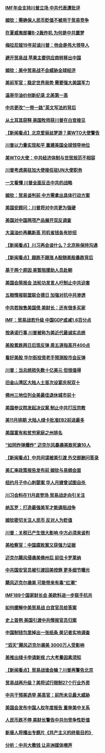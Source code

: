#### [IMF年会支持川普立场 中共代表遭批评](../pages/nsc412/n10783214.md?t=10141834) 

#### [姆钦：需确保人民币贬值不被用于贸易竞争](../pages/nsc412/n10782198.md?t=10141834) 

#### [在夏威夷部署B-2轰炸机 为何是中共噩梦](../pages/nsc412/n10781674.md?t=10141834) 

#### [梅拉尼娅19年前谈川普：他会是伟大领导人](../pages/nsc412/n10782415.md?t=10141834) 

#### [避开贸易战 苹果主要供应商转移出中国](../pages/nsc412/n10781823.md?t=10141834) 

#### [姆钦：美中贸易战不会威胁全球经济](../pages/nsc412/n10782089.md?t=10141834) 

#### [美前军官：稳定世界局势 需要强大美国军力](../pages/nsc412/n10781975.md?t=10141834) 

#### [温哥华油价创新纪录 北美第一高](../pages/nsc412/n10781901.md?t=10141834) 

#### [中共更改“一带一路”英文写法的背后](../pages/nsc412/n10781696.md?t=10141834) 

#### [从土耳其获释 美国牧师获川普在白宫接见](../pages/nsc412/n10781786.md?t=10141834) 

#### [【新闻看点】北京爱丽丝梦游？美WTO大使警告](../pages/nsc412/n10781549.md?t=10141834) 

#### [川普以力量实现和平 重建美国全球领导地位](../pages/nsc412/n10781730.md?t=10141834) 

#### [美WTO大使：中共经济体制与世贸规范不相容](../pages/nsc412/n10781260.md?t=10141834) 

#### [川普考虑美驻加大使接任驻UN大使职务](../pages/nsc412/n10781507.md?t=10141834) 

#### [一文看懂  川普全面反击中共的战略](../pages/nsc412/n10780060.md?t=10141834) 

#### [姆钦：贸易谈判前 中方需拿出具体行动方案](../pages/nsc412/n10780360.md?t=10141834) 

#### [美国安顾问：川普将对中共更为强硬](../pages/nsc412/n10780579.md?t=10141834) 

#### [美国对中国两项产品展开双反调查](../pages/nsc412/n10780059.md?t=10141834) 

#### [大温油价再飙新高 司机省钱各有妙招](../pages/nsc412/n10780183.md?t=10141834) 

#### [【新闻看点】川习再会谈什么？北京称保持沟通](../pages/nsc412/n10780037.md?t=10141834) 

#### [【新闻看点】跟跌不跟涨 A股随美股暴跌背后](../pages/nsc412/n10780057.md?t=10141834) 

#### [基于两个原因 美暂阻援助人员赴朝](../pages/nsc412/n10779723.md?t=10141834) 

#### [美国会简报会 法轮功发言人吁制止中共迫害](../pages/nsc412/n10779649.md?t=10141834) 

#### [五眼情报联盟联合德日 加强对抗中共渗透](../pages/nsc412/n10779555.md?t=10141834) 

#### [中共若抛售美国债 美财长：还有很多买家](../pages/nsc412/n10779551.md?t=10141834) 

#### [IMF：贸易战若升级 中国GDP或减1.6百分点](../pages/nsc412/n10779387.md?t=10141834) 

#### [按承诺行事 川普被称为美近代最诚实总统](../pages/nsc412/n10779378.md?t=10141834) 

#### [美股累跌两日后现反弹 周五道指高开400点](../pages/nsc412/n10777885.md?t=10141834) 

#### [看好美股 华尔街投资老手预测股市会反弹](../pages/nsc412/n10778604.md?t=10141834) 

#### [川普：当总统损失数十亿美元 但很值得](../pages/nsc412/n10778932.md?t=10141834) 

#### [旧金山湾区大陆人士首次设宴庆祝双十](../pages/nsc412/n10778620.md?t=10141834) 

#### [佛州三地位列全美最佳退休城市前十](../pages/nsc412/n10777888.md?t=10141834) 

#### [美国参议院发起决议案 制止中共打压宗教](../pages/nsc412/n10777584.md?t=10141834) 

#### [美11月排期 大陆人绿卡批准EB2前进最多](../pages/nsc412/n10777900.md?t=10141834) 

#### [美国富有和贫穷家庭之州排名](../pages/nsc412/n10777911.md?t=10141834) 

#### [“如同炸弹爆炸” 迈克尔风暴袭美致死逾10人](../pages/nsc412/n10777806.md?t=10141834) 

#### [【新闻看点】中共间谍被美引渡 外交部删问答录](../pages/nsc412/n10777155.md?t=10141834) 

#### [美汇率政策报告发布前 姆钦与易纲会面](../pages/nsc412/n10777156.md?t=10141834) 

#### [纽约月子中心刺婴案 华人月嫂曾试图自杀 ](../pages/nsc412/n10777493.md?t=10141834) 

#### [川习会料在11月底登场 贸易战走向引关注](../pages/nsc412/n10777468.md?t=10141834) 

#### [纳瓦罗：打造最强美军才能遏阻战争](../pages/nsc412/n10777382.md?t=10141834) 

#### [姆钦密切关注人民币 反对人为贬值](../pages/nsc412/n10777297.md?t=10141834) 

#### [川普：关税已产生很大影响 中方必须来谈判](../pages/nsc412/n10777141.md?t=10141834) 

#### [美检察官：中国腐败案又获强力证据](../pages/nsc412/n10777118.md?t=10141834) 

#### [迈克尔飓风侵袭美佛州后 前往卡罗莱纳](../pages/nsc412/n10777049.md?t=10141834) 

#### [中共国安官员被引渡回美控罪 更多细节曝光](../pages/nsc412/n10775561.md?t=10141834) 

#### [飓风迈克尔袭美 可能带来有毒“红潮”](../pages/nsc412/n10776149.md?t=10141834) 

#### [IMF189个国家财长会 美欧料进一步联手抗共](../pages/nsc412/n10775397.md?t=10141834) 

#### [如何缓解中美贸易战 白宫官员给答案](../pages/nsc412/n10775590.md?t=10141834) 

#### [史上首例 美国引渡中共情报官员归案](../pages/nsc412/n10775224.md?t=10141834) 

#### [中国制钱包里掉出一张纸条 美记者实地调查](../pages/nsc412/n10775105.md?t=10141834) 

#### [“滔天”飓风迈克尔袭美 3000万人受影响](../pages/nsc412/n10775248.md?t=10141834) 

#### [美推出绿卡申请新规 六大考量因素须知](../pages/nsc412/n10774920.md?t=10141834) 

#### [【新闻看点】贸易战谁会输？川普再警告北京](../pages/nsc412/n10774769.md?t=10141834) 

#### [贸易战再升级？美将试行限制27个行业外资](../pages/nsc412/n10774978.md?t=10141834) 

#### [中共干预美选举 美高官：前所未见最大威胁](../pages/nsc412/n10774924.md?t=10141834) 

#### [美国会发布中国人权年度报告 重审美中关系](../pages/nsc412/n10774917.md?t=10141834) 

#### [人民币跌不停 美财长警告中共勿竞争性贬值](../pages/nsc412/n10774778.md?t=10141834) 

#### [新唐人将播出专题片《共产主义的终极目的》](../pages/nsc412/n10767004.md?t=10141834) 

#### [分析：中共大撒钱 让非洲媒体噤声](../pages/nsc412/n10772349.md?t=10141834) 

